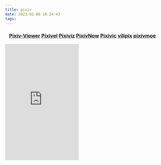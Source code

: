 ```yaml
---
title: pixiv
date: 2023-02-06 18:24:43
tags:
---
```

<h3 style="text-align: center;" class="alt-links umami--dblclick--p_rank_show_R_btn"><span><a href="https://pixiv.kanata.ml/" target="_blank" class="umami--click--p_viewer" data-pjax-state="">Pixiv-Viewer</a></span> <span><a href="https://pixivel.moe/rank" target="_blank" rel="nofollow noreferrer" class="umami--click--pixivel" data-pjax-state="external">Pixivel</a></span> <span><a href="https://pixiviz.kanata.ml/rank" target="_blank" rel="nofollow noreferrer" class="umami--click--pixiviz" data-pjax-state="external">Pixiviz</a></span> <span><a href="https://pixiv.js.org" target="_blank" rel="nofollow noreferrer" class="umami--click--PixivNow" data-pjax-state="">PixivNow</a></span> <span><a href="https://pixivic.com/" target="_blank" rel="nofollow noreferrer" class="umami--click--pixivic" data-pjax-state="">Pixivic</a></span> <span><a href="https://www.vilipix.com/ranking" target="_blank" rel="nofollow noreferrer" class="umami--click--vilipix" data-pjax-state="">vilipix</a></span> <span><a href="https://pixiv.moe/" target="_blank" rel="nofollow noreferrer" class="umami--click--pixivmoe" data-pjax-state="">pixivmoe</a></span></h3>



<iframe src="https://cloud.mokeyjay.com/pixiv" style="width:240px; height:380px; border: 0"></iframe>
